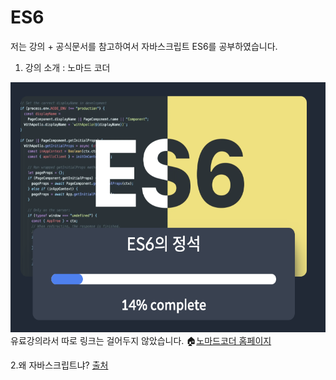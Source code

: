 # ES6

저는 강의 + 공식문서를 참고하여서 자바스크립트 ES6를 공부하였습니다.

1. 강의 소개 : 노마드 코더
<div>
  <img width="800px" height="400px" src="images/nomadcorder.png" />
</div>
유료강의라서 따로 링크는 걸어두지 않았습니다. 
🏠<a href="https://nomadcoders.co/">노마드코더 홈페이지</a>

2.왜 자바스크립트냐? 
<a href="https://seunghyun90.tistory.com/82">출처</a>

